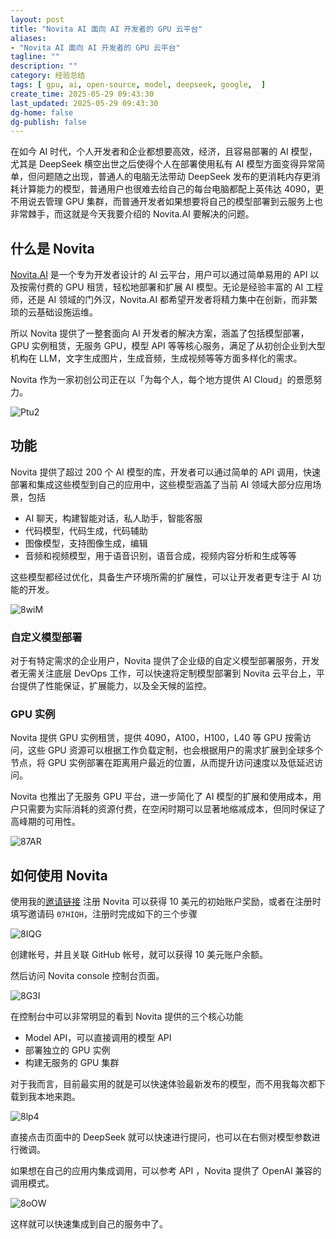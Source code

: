 ```yaml
---
layout: post
title: "Novita AI 面向 AI 开发者的 GPU 云平台"
aliases:
- "Novita AI 面向 AI 开发者的 GPU 云平台"
tagline: ""
description: ""
category: 经验总结
tags: [ gpu, ai, open-source, model, deepseek, google,  ]
create_time: 2025-05-29 09:43:30
last_updated: 2025-05-29 09:43:30
dg-home: false
dg-publish: false
---
```


在如今 AI 时代，个人开发者和企业都想要高效，经济，且容易部署的 AI 模型，尤其是 DeepSeek 横空出世之后使得个人在部署使用私有 AI 模型方面变得异常简单，但问题随之出现，普通人的电脑无法带动 DeepSeek 发布的更消耗内存更消耗计算能力的模型，普通用户也很难去给自己的每台电脑都配上英伟达 4090，更不用说去管理 GPU 集群，而普通开发者如果想要将自己的模型部署到云服务上也非常棘手，而这就是今天我要介绍的 Novita.AI 要解决的问题。

## 什么是 Novita

[Novita.AI](https://gtk.pw/novita) 是一个专为开发者设计的 AI 云平台，用户可以通过简单易用的 API 以及按需付费的 GPU 租赁，轻松地部署和扩展 AI 模型。无论是经验丰富的 AI 工程师，还是 AI 领域的门外汉，Novita.AI 都希望开发者将精力集中在创新，而非繁琐的云基础设施运维。

所以 Novita 提供了一整套面向 AI 开发者的解决方案，涵盖了包括模型部署，GPU 实例租赁，无服务 GPU，模型 API 等等核心服务，满足了从初创企业到大型机构在 LLM，文字生成图片，生成音频，生成视频等等方面多样化的需求。

Novita 作为一家初创公司正在以「为每个人，每个地方提供 AI Cloud」的景愿努力。

![Ptu2](https://photo.einverne.info/images/2025/05/29/Ptu2.png)

## 功能

Novita 提供了超过 200 个 AI 模型的库，开发者可以通过简单的 API 调用，快速部署和集成这些模型到自己的应用中，这些模型涵盖了当前 AI 领域大部分应用场景，包括

- AI 聊天，构建智能对话，私人助手，智能客服
- 代码模型，代码生成，代码辅助
- 图像模型，支持图像生成，编辑
- 音频和视频模型，用于语音识别，语音合成，视频内容分析和生成等等

这些模型都经过优化，具备生产环境所需的扩展性，可以让开发者更专注于 AI 功能的开发。

![8wiM](https://photo.einverne.info/images/2025/05/29/8wiM.png)

### 自定义模型部署

对于有特定需求的企业用户，Novita 提供了企业级的自定义模型部署服务，开发者无需关注底层 DevOps 工作，可以快速将定制模型部署到 Novita 云平台上，平台提供了性能保证，扩展能力，以及全天候的监控。

### GPU 实例

Novita 提供 GPU 实例租赁，提供 4090，A100，H100，L40 等 GPU 按需访问，这些 GPU 资源可以根据工作负载定制，也会根据用户的需求扩展到全球多个节点，将 GPU 实例部署在距离用户最近的位置，从而提升访问速度以及低延迟访问。

Novita 也推出了无服务 GPU 平台，进一步简化了 AI 模型的扩展和使用成本，用户只需要为实际消耗的资源付费，在空闲时期可以显著地缩减成本，但同时保证了高峰期的可用性。

![87AR](https://photo.einverne.info/images/2025/05/29/87AR.png)

## 如何使用 Novita

使用我的[邀请链接](https://gtk.pw/novita) 注册 Novita 可以获得 10 美元的初始账户奖励，或者在注册时填写邀请码 `07HIQH`，注册时完成如下的三个步骤

![8IQG](https://photo.einverne.info/images/2025/05/29/8IQG.png)

创建帐号，并且关联 GitHub 帐号，就可以获得 10 美元账户余额。

然后访问 Novita console 控制台页面。

![8G3I](https://photo.einverne.info/images/2025/05/29/8G3I.png)

在控制台中可以非常明显的看到 Novita 提供的三个核心功能

- Model API，可以直接调用的模型 API
- 部署独立的 GPU 实例
- 构建无服务的 GPU 集群

对于我而言，目前最实用的就是可以快速体验最新发布的模型，而不用我每次都下载到我本地来跑。

![8lp4](https://photo.einverne.info/images/2025/05/29/8lp4.png)

直接点击页面中的 DeepSeek 就可以快速进行提问，也可以在右侧对模型参数进行微调。

如果想在自己的应用内集成调用，可以参考 API ，Novita 提供了 OpenAI 兼容的调用模式。

![8oOW](https://photo.einverne.info/images/2025/05/29/8oOW.png)

这样就可以快速集成到自己的服务中了。
